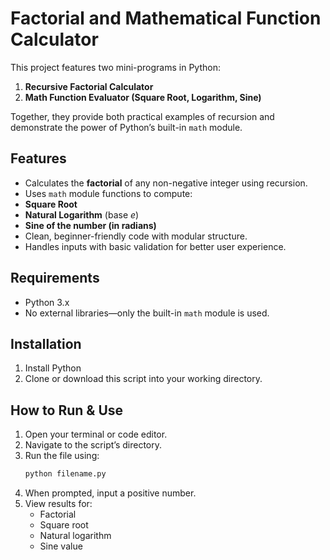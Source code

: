 # Factorial and Mathematical Function Calculator

This project features two mini-programs in Python:
1. **Recursive Factorial Calculator**
2. **Math Function Evaluator (Square Root, Logarithm, Sine)**

Together, they provide both practical examples of recursion and demonstrate the power of Python’s built-in `math` module.

##  Features

-  Calculates the **factorial** of any non-negative integer using recursion.
-  Uses `math` module functions to compute:
- **Square Root**
- **Natural Logarithm** (base *e*)
-  **Sine of the number (in radians)**
-  Clean, beginner-friendly code with modular structure.
-  Handles inputs with basic validation for better user experience.

##  Requirements

- Python 3.x 
- No external libraries—only the built-in `math` module is used.

##  Installation

1. Install Python 
2. Clone or download this script into your working directory.

## How to Run & Use

1. Open your terminal or code editor.
2. Navigate to the script’s directory.
3. Run the file using:
   ```bash
   python filename.py
   ```
4. When prompted, input a positive number.
5. View results for:
   - Factorial
   - Square root
   - Natural logarithm
   - Sine value

